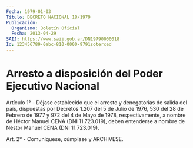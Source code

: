 ```yaml
---
Fecha: 1979-01-03
Título: DECRETO NACIONAL 18/1979
Publicación:
  Organismo: Boletín Oficial
  Fecha: 2013-04-29
SAIJ: https://www.saij.gob.ar/DN19790000018
Id: 123456789-0abc-810-0000-9791soterced
---
```

# Arresto a disposición del Poder Ejecutivo Nacional

<a id="1"></a>
Artículo 1° - Déjase establecido que el arresto y denegatorias de salida del país, dispuestas por Decretos 1.207 del 5 de Julio de 1976, 530 del 28 de Febrero de 1977 y 972 del 4 de Mayo de 1978, respectivamente, a nombre de Héctor Manuel CENA (DNI 11.723.019), deben entenderse a nombre de Néstor Manuel CENA (DNI 11.723.019).

<a id="2"></a>
Art. 2° - Comuníquese, cúmplase y ARCHIVESE.